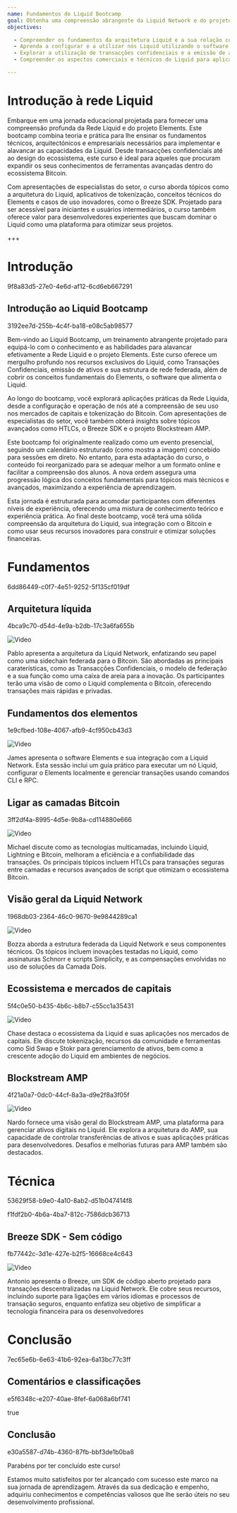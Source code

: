 ```yaml
---
name: Fundamentos do Liquid Bootcamp
goal: Obtenha uma compreensão abrangente da Liquid Network e do projeto Elements, e aprenda a implementar soluções avançadas em transacções confidenciais, tokenização e arquitetura de rede descentralizada.
objectives: 

  - Compreender os fundamentos da arquitetura Liquid e a sua relação com a Bitcoin.
  - Aprenda a configurar e a utilizar nós Liquid utilizando o software Elements.
  - Explorar a utilização de transacções confidenciais e a emissão de activos na Rede Líquida.
  - Compreender os aspectos comerciais e técnicos do Liquid para aplicações nos mercados de capitais.

---
```

# Introdução à rede Liquid

Embarque em uma jornada educacional projetada para fornecer uma compreensão profunda da Rede Liquid e do projeto Elements. Este bootcamp combina teoria e prática para lhe ensinar os fundamentos técnicos, arquitectónicos e empresariais necessários para implementar e alavancar as capacidades da Liquid. Desde transacções confidenciais até ao design do ecossistema, este curso é ideal para aqueles que procuram expandir os seus conhecimentos de ferramentas avançadas dentro do ecossistema Bitcoin.

Com apresentações de especialistas do setor, o curso aborda tópicos como a arquitetura do Liquid, aplicativos de tokenização, conceitos técnicos do Elements e casos de uso inovadores, como o Breeze SDK. Projetado para ser acessível para iniciantes e usuários intermediários, o curso também oferece valor para desenvolvedores experientes que buscam dominar o Liquid como uma plataforma para otimizar seus projetos.

+++
# Introdução

<partId>9f8a83d5-27e0-4e6d-af12-6cd6eb667291</partId>

## Introdução ao Liquid Bootcamp

<chapterId>3192ee7d-255b-4c4f-ba18-e08c5ab98577</chapterId>

Bem-vindo ao Liquid Bootcamp, um treinamento abrangente projetado para equipá-lo com o conhecimento e as habilidades para alavancar efetivamente a Rede Liquid e o projeto Elements. Este curso oferece um mergulho profundo nos recursos exclusivos do Liquid, como Transações Confidenciais, emissão de ativos e sua estrutura de rede federada, além de cobrir os conceitos fundamentais do Elements, o software que alimenta o Liquid.

Ao longo do bootcamp, você explorará aplicações práticas da Rede Líquida, desde a configuração e operação de nós até a compreensão de seu uso nos mercados de capitais e tokenização do Bitcoin. Com apresentações de especialistas do setor, você também obterá insights sobre tópicos avançados como HTLCs, o Breeze SDK e o projeto Blockstream AMP.

Este bootcamp foi originalmente realizado como um evento presencial, seguindo um calendário estruturado (como mostra a imagem) concebido para sessões em direto. No entanto, para esta adaptação do curso, o conteúdo foi reorganizado para se adequar melhor a um formato online e facilitar a compreensão dos alunos. A nova ordem assegura uma progressão lógica dos conceitos fundamentais para tópicos mais técnicos e avançados, maximizando a experiência de aprendizagem.

Esta jornada é estruturada para acomodar participantes com diferentes níveis de experiência, oferecendo uma mistura de conhecimento teórico e experiência prática. Ao final deste bootcamp, você terá uma sólida compreensão da arquitetura do Liquid, sua integração com o Bitcoin e como usar seus recursos inovadores para construir e otimizar soluções financeiras.

# Fundamentos

<partId>6dd86449-c0f7-4e51-9252-5f135cf019df</partId>

## Arquitetura líquida

<chapterId>4bca9c70-d54d-4e9a-b2db-17c3a6fa655b</chapterId>

![Video](https://youtu.be/QCyWXVWkcAM)

Pablo apresenta a arquitetura da Liquid Network, enfatizando seu papel como uma sidechain federada para o Bitcoin. São abordadas as principais caraterísticas, como as Transacções Confidenciais, o modelo de federação e a sua função como uma caixa de areia para a inovação. Os participantes terão uma visão de como o Liquid complementa o Bitcoin, oferecendo transações mais rápidas e privadas.

## Fundamentos dos elementos

<chapterId>1e9cfbed-108e-4067-afb9-4cf950cb43d3</chapterId>

![Video](https://youtu.be/9Yu0dPAJSek)

James apresenta o software Elements e sua integração com a Liquid Network. Esta sessão inclui um guia prático para executar um nó Liquid, configurar o Elements localmente e gerenciar transações usando comandos CLI e RPC.

## Ligar as camadas Bitcoin

<chapterId>3ff2df4a-8995-4d5e-9b8a-cd114880e666</chapterId>

![Video](https://youtu.be/zFvv0bn4ZWY)

Michael discute como as tecnologias multicamadas, incluindo Liquid, Lightning e Bitcoin, melhoram a eficiência e a confiabilidade das transações. Os principais tópicos incluem HTLCs para transações seguras entre camadas e recursos avançados de script que otimizam o ecossistema Bitcoin.

## Visão geral da Liquid Network

<chapterId>1968db03-2364-46c0-9670-9e9844289ca1</chapterId>

![Video](https://youtu.be/6wNeHQBlhA4)

Bozza aborda a estrutura federada da Liquid Network e seus componentes técnicos. Os tópicos incluem inovações testadas no Liquid, como assinaturas Schnorr e scripts Simplicity, e as compensações envolvidas no uso de soluções da Camada Dois.

## Ecossistema e mercados de capitais

<chapterId>5f4c0e50-b435-4b6c-b8b7-c55cc1a35431</chapterId>

![Video](https://youtu.be/IAdOxZyx7-Y)

Chase destaca o ecossistema da Liquid e suas aplicações nos mercados de capitais. Ele discute tokenização, recursos da comunidade e ferramentas como Sid Swap e Stokr para gerenciamento de ativos, bem como a crescente adoção do Liquid em ambientes de negócios.

## Blockstream AMP

<chapterId>4f21a0a7-0dc0-44cf-8a3a-d9e2f8a3f05f</chapterId>

![Video](https://youtu.be/AnMiD9amSUg)

Nardo fornece uma visão geral do Blockstream AMP, uma plataforma para gerenciar ativos digitais no Liquid. Ele explora a arquitetura do AMP, sua capacidade de controlar transferências de ativos e suas aplicações práticas para desenvolvedores. Desafios e melhorias futuras para AMP também são destacados.

# Técnica

<partId>53629f58-b9e0-4a10-8ab2-d51b047414f8</partId>

<chapterId>f1fdf2b0-4b6a-4ba7-812c-7586dcb36713</chapterId>

## Breeze SDK - Sem código

<chapterId>fb77442c-3d1e-427e-b2f5-16668ce4c643</chapterId>

![Video](https://youtu.be/ucc3a-udbgo)

Antonio apresenta o Breeze, um SDK de código aberto projetado para transações descentralizadas na Liquid Network. Ele cobre seus recursos, incluindo suporte para ligações em vários idiomas e processos de transação seguros, enquanto enfatiza seu objetivo de simplificar a tecnologia financeira para os desenvolvedores

# Conclusão

<partId>7ec65e6b-6e63-41b6-92ea-6a13bc77c3ff</partId>

## Comentários e classificações

<chapterId>e5f6348c-e207-40ae-8fef-6a068a6bf741</chapterId>

<isCourseReview>true</isCourseReview>

## Conclusão

<chapterId>e30a5587-d74b-4360-87fb-bbf3de1b0ba8</chapterId>

Parabéns por ter concluído este curso!

Estamos muito satisfeitos por ter alcançado com sucesso este marco na sua jornada de aprendizagem. Através da sua dedicação e empenho, adquiriu conhecimentos e competências valiosos que lhe serão úteis no seu desenvolvimento profissional.